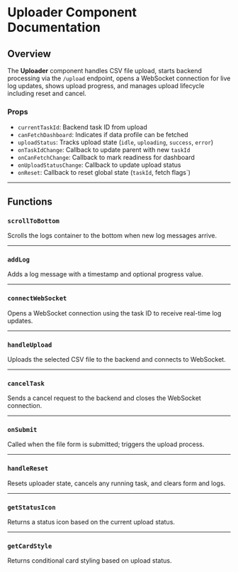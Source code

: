 # Uploader Component Documentation

## Overview

The **Uploader** component handles CSV file upload, starts backend processing via the `/upload` endpoint,
opens a WebSocket connection for live log updates, shows upload progress, and manages upload lifecycle
including reset and cancel.

### Props

- `currentTaskId`: Backend task ID from upload
- `canFetchDashboard`: Indicates if data profile can be fetched
- `uploadStatus`: Tracks upload state (`idle`, `uploading`, `success`, `error`)
- `onTaskIdChange`: Callback to update parent with new `taskId`
- `onCanFetchChange`: Callback to mark readiness for dashboard
- `onUploadStatusChange`: Callback to update upload status
- `onReset`: Callback to reset global state (`taskId`, fetch flags`)

---

## Functions

### `scrollToBottom`

Scrolls the logs container to the bottom when new log messages arrive.

---

### `addLog`

Adds a log message with a timestamp and optional progress value.

---

### `connectWebSocket`

Opens a WebSocket connection using the task ID to receive real-time log updates.

---

### `handleUpload`

Uploads the selected CSV file to the backend and connects to WebSocket.

---

### `cancelTask`

Sends a cancel request to the backend and closes the WebSocket connection.

---

### `onSubmit`

Called when the file form is submitted; triggers the upload process.

---

### `handleReset`

Resets uploader state, cancels any running task, and clears form and logs.

---

### `getStatusIcon`

Returns a status icon based on the current upload status.

---

### `getCardStyle`

Returns conditional card styling based on upload status.

